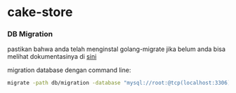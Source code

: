 # cake-store

### DB Migration
pastikan bahwa anda telah menginstal golang-migrate
jika belum anda bisa melihat dokumentasinya di [sini](https://github.com/golang-migrate/migrate)

migration database dengan command line:
```bash
migrate -path db/migration -database "mysql://root:@tcp(localhost:3306)/cake" up 1
```